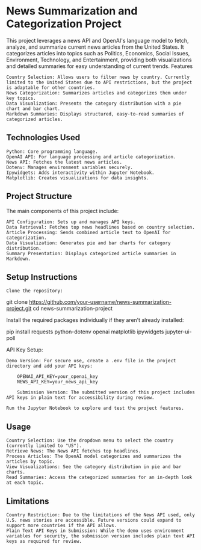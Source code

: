 # News Summarization and Categorization Project

This project leverages a news API and OpenAI's language model to fetch, analyze, and summarize current news articles from the United States. It categorizes articles into topics such as Politics, Economics, Social Issues, Environment, Technology, and Entertainment, providing both visualizations and detailed summaries for easy understanding of current trends.
Features

    Country Selection: Allows users to filter news by country. Currently limited to the United States due to API restrictions, but the project is adaptable for other countries.
    News Categorization: Summarizes articles and categorizes them under key topics.
    Data Visualization: Presents the category distribution with a pie chart and bar chart.
    Markdown Summaries: Displays structured, easy-to-read summaries of categorized articles.

## Technologies Used

    Python: Core programming language.
    OpenAI API: For language processing and article categorization.
    News API: Fetches the latest news articles.
    Dotenv: Manages environment variables securely.
    Ipywidgets: Adds interactivity within Jupyter Notebook.
    Matplotlib: Creates visualizations for data insights.

## Project Structure

The main components of this project include:

    API Configuration: Sets up and manages API keys.
    Data Retrieval: Fetches top news headlines based on country selection.
    Article Processing: Sends combined article text to OpenAI for categorization.
    Data Visualization: Generates pie and bar charts for category distribution.
    Summary Presentation: Displays categorized article summaries in Markdown.

## Setup Instructions

    Clone the repository:

git clone https://github.com/your-username/news-summarization-project.git
cd news-summarization-project

Install the required packages individually if they aren’t already installed:

pip install requests python-dotenv openai matplotlib ipywidgets jupyter-ui-poll

API Key Setup:

    Demo Version: For secure use, create a .env file in the project directory and add your API keys:

        OPENAI_API_KEY=your_openai_key
        NEWS_API_KEY=your_news_api_key

        Submission Version: The submitted version of this project includes API keys in plain text for accessibility during review.

    Run the Jupyter Notebook to explore and test the project features.

## Usage

    Country Selection: Use the dropdown menu to select the country (currently limited to "US").
    Retrieve News: The News API fetches top headlines.
    Process Articles: The OpenAI model categorizes and summarizes the articles by topic.
    View Visualizations: See the category distribution in pie and bar charts.
    Read Summaries: Access the categorized summaries for an in-depth look at each topic.

## Limitations

    Country Restriction: Due to the limitations of the News API used, only U.S. news stories are accessible. Future versions could expand to support more countries if the API allows.
    Plain Text API Keys in Submission: While the demo uses environment variables for security, the submission version includes plain text API keys as required for review.
